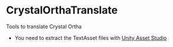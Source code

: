 # CrystalOrthaTranslate
Tools to translate Crystal Ortha


* You need to extract the TextAsset files with [Unity Asset Studio](https://github.com/Perfare/AssetStudio)
